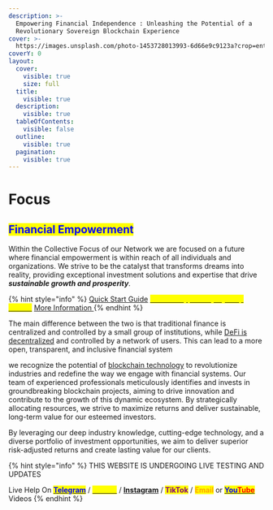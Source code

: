 ```yaml
---
description: >-
  Empowering Financial Independence : Unleashing the Potential of a
  Revolutionary Sovereign Blockchain Experience
cover: >-
  https://images.unsplash.com/photo-1453728013993-6d66e9c9123a?crop=entropy&cs=srgb&fm=jpg&ixid=M3wxOTcwMjR8MHwxfHNlYXJjaHwxfHxGT0NVU3xlbnwwfHx8fDE2ODc0OTM1MzJ8MA&ixlib=rb-4.0.3&q=85
coverY: 0
layout:
  cover:
    visible: true
    size: full
  title:
    visible: true
  description:
    visible: true
  tableOfContents:
    visible: false
  outline:
    visible: true
  pagination:
    visible: true
---
```


# Focus

## <mark style="color:blue;">**Financial Empowerment**</mark>

&#x20; Within the Collective Focus of our Network we are focused on a future where financial empowerment is within reach of all individuals and organizations. We strive to be the catalyst that transforms dreams into reality, providing exceptional investment solutions and expertise that drive _**sustainable growth and prosperity**_.



{% hint style="info" %}
[Quick Start Guide](../quickstart-v2/)  [<mark style="color:yellow;">New to Crypto Step by Step Guides</mark>](../quickstart-v2/new-to-crypto.md)     [More Information ](../../research-and-development/foxxchain.wiki/blockchain.md)
{% endhint %}



The main difference between the two is that traditional finance is centralized and controlled by a small group of institutions, while [DeFi is decentralized](../../research-and-development/foxxchain.wiki/decentralized-finance.md) and controlled by a network of users. This can lead to a more open, transparent, and inclusive financial system

we recognize the potential of [blockchain technology](../../research-and-development/foxxchain.wiki/blockchain.md#blockchain-101-blockchain-for-beginners) to revolutionize industries and redefine the way we engage with financial systems. Our team of experienced professionals meticulously identifies and invests in groundbreaking blockchain projects, aiming to drive innovation and contribute to the growth of this dynamic ecosystem. By strategically allocating resources, we strive to maximize returns and deliver sustainable, long-term value for our esteemed investors.

By leveraging our deep industry knowledge, cutting-edge technology, and a diverse portfolio of investment opportunities, we aim to deliver superior risk-adjusted returns and create lasting value for our clients.

{% hint style="info" %}
THIS WEBSITE IS UNDERGOING LIVE TESTING AND UPDATES

Live Help On [<mark style="color:blue;">**Telegram**</mark>](https://t.me/+ACh6lJ2aQWo4OWIx) / [<mark style="color:yellow;">**Twitter**</mark>](https://twitter.com/foxxontheblocks) / [**Instagram**](https://www.instagram.com/foxxchain.io/?igshid=NGExMmI2YTkyZg%3D%3D) / <mark style="color:purple;">**TikTok**</mark> / <mark style="color:orange;">**Email**</mark> or [<mark style="color:blue;">**You**</mark><mark style="color:red;">**Tube**</mark> ](https://www.youtube.com/@Foxxontheblock)Videos
{% endhint %}

